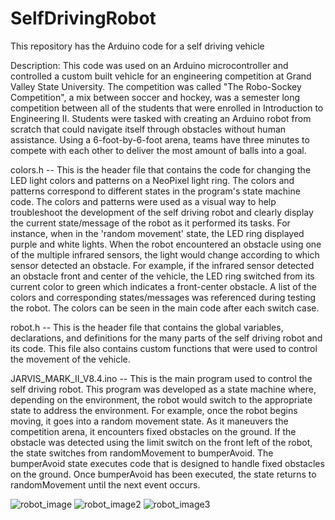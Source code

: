 # SelfDrivingRobot

This repository has the Arduino code for a self driving vehicle

Description:
  This code was used on an Arduino microcontroller and controlled a custom built vehicle for an engineering competition at Grand Valley State University. The           competition was called "The Robo-Sockey Competition", a mix between soccer and hockey, was a semester long competition between all of the students that were enrolled in Introduction to Engineering II. Students were tasked with creating an Arduino robot from scratch that could navigate itself through obstacles without human assistance. Using a 6-foot-by-6-foot arena, teams have three minutes to compete with each other to deliver the most amount of balls into a goal. 
  
colors.h -- This is the header file that contains the code for changing the LED light colors and patterns on a NeoPixel light ring. The colors and patterns     correspond to different states in the program's state machine code. The colors and patterns were used as a visual way to help troubleshoot the development of the self driving robot and clearly display the current state/message of the robot as it performed its tasks. For instance, when in the 'random movement' state, the LED ring displayed purple and white lights. When the robot encountered an obstacle using one of the multiple infrared sensors, the light would change according to which sensor detected an obstacle. For example, if the infrared sensor detected an obstacle front and center of the vehicle, the LED ring switched from its current color to green which indicates a front-center obstacle. A list of the colors and corresponding states/messages was referenced during testing the robot. The colors can be seen in the main code after each switch case.

robot.h -- This is the header file that contains the global variables, declarations, and definitions for the many parts of the self driving robot and its code. This file also contains custom functions that were used to control the movement of the vehicle.

JARVIS_MARK_II_V8.4.ino -- This is the main program used to control the self driving robot. This program was developed as a state machine where, depending on the environment, the robot would switch to the appropriate state to address the environment. For example, once the robot begins moving, it goes into a random movement state. As it maneuvers the competition arena, it encounters fixed obstacles on the ground. If the obstacle was detected using the limit switch on the front left of the robot, the state switches from randomMovement to bumperAvoid. The bumperAvoid state executes code that is designed to handle fixed obstacles on the ground. Once bumperAvoid has been executed, the state returns to randomMovement until the next event occurs.

![robot_image](https://user-images.githubusercontent.com/82463730/190691295-3c22a76d-eea7-4296-9dc7-c42cc5345149.JPG)
![robot_image2](https://user-images.githubusercontent.com/82463730/190691714-586f9eb8-0394-4ae1-856e-748255ca5787.JPG)
![robot_image3](https://user-images.githubusercontent.com/82463730/190691745-a0e02656-d05f-4675-a05b-f78f5a010c53.JPG)

